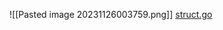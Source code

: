 ![[Pasted image 20231126003759.png]]
[struct.go](https://github.com/adiChoudhary/learningGo/blob/main/code/PracticingGo/somethingMoreAdvanced/struct.go)

